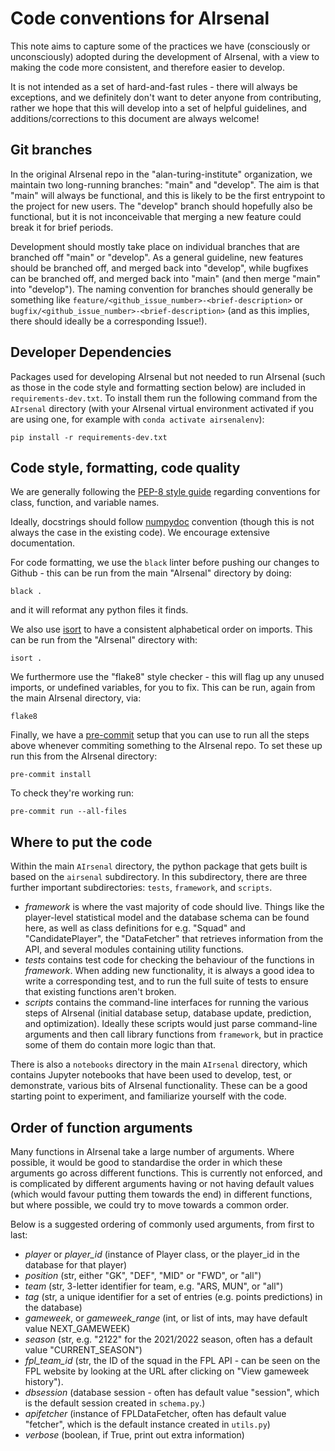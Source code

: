 # Code conventions for AIrsenal

This note aims to capture some of the practices we have (consciously or
unconsciously) adopted during the development of AIrsenal, with a view
to making the code more consistent, and therefore easier to develop.

It is not intended as a set of hard-and-fast rules - there will always be
exceptions, and we definitely don't want to deter anyone from contributing,
rather we hope that this will develop into a set of helpful guidelines, and
additions/corrections to this document are always welcome!

## Git branches

In the original AIrsenal repo in the "alan-turing-institute" organization, we
maintain two long-running branches: "main" and "develop".
The aim is that "main" will always be functional, and this is likely to be the
first entrypoint to the project for new users.
The "develop" branch should hopefully also be functional, but it is not inconceivable that merging a new feature could break it for brief periods.

Development should mostly take place on individual branches that are branched off "main" or "develop".   As a general guideline, new features should be branched off, and merged back into "develop", while bugfixes can be branched off, and merged back into "main" (and then merge "main" into "develop").
The naming convention for branches should generally be something like
`feature/<github_issue_number>-<brief-description>` or `bugfix/<github_issue_number>-<brief-description>` (and as this implies, there should ideally be a corresponding Issue!).

## Developer Dependencies

Packages used for developing AIrsenal but not needed to run AIrsenal (such as those in the code style and formatting section below) are included in
`requirements-dev.txt`. To install them run the following command from the `AIrsenal` directory (with your AIrsenal virtual environment activated if you are using one, for example with `conda activate airsenalenv`):
```
pip install -r requirements-dev.txt
```

## Code style, formatting, code quality

We are generally following the [PEP-8 style guide][link_pep8] regarding conventions for class, function, and variable names.

Ideally, docstrings should follow [numpydoc][link_numpydoc] convention (though this is not always the case in the existing code).
We encourage extensive documentation.

For code formatting, we use the `black` linter before pushing our changes to Github - this can be run from the main "AIrsenal" directory by doing:
```
black .
```
and it will reformat any python files it finds.

We also use [isort](https://pycqa.github.io/isort/index.html) to have a consistent alphabetical order on imports. This can be run from the "AIrsenal" directory with:
```
isort .
```

We furthermore use the "flake8" style checker - this will flag up any unused imports, or undefined variables, for you to fix.  This can be run, again from the main AIrsenal directory, via:
```
flake8
```

Finally, we have a [pre-commit](https://pre-commit.com/) setup that you can use to run all the steps above whenever commiting something to the AIrsenal repo. To set these up run this from the AIrsenal directory:
```
pre-commit install
```
To check they're working run:
```
pre-commit run --all-files
```

## Where to put the code

Within the main `AIrsenal` directory, the python package that gets built is based on the `airsenal` subdirectory.   In this subdirectory, there are three further important subdirectories: `tests`, `framework`, and `scripts`.
* *framework* is where the vast majority of code should live.  Things like the player-level statistical model and the database schema can be found here, as well as class definitions for e.g. "Squad" and "CandidatePlayer", the "DataFetcher" that retrieves information from the API, and several modules containing utility functions.
* *tests* contains test code for checking the behaviour of the functions in *framework*.  When adding new functionality, it is always a good idea to write a corresponding test, and to run the full suite of tests to ensure that existing functions aren't broken.
* *scripts* contains the command-line interfaces for running the various steps of AIrsenal (initial database setup, database update, prediction, and optimization).  Ideally these scripts would just parse command-line arguments and then call library functions from `framework`, but in practice some of them do contain more logic than that.

There is also a `notebooks` directory in the main `AIrsenal` directory, which contains Jupyter notebooks that have been used to develop, test, or demonstrate, various bits of AIrsenal functionality.   These can be a good starting point to experiment, and familiarize yourself with the code.


## Order of function arguments

Many functions in AIrsenal take a large number of arguments.  Where possible, it
would be good to standardise the order in which these arguments go across different functions.  This is currently not enforced, and is complicated by different arguments having or not having default values (which would favour putting them towards the end) in different functions, but where possible, we could try to move towards a common order.

Below is a suggested ordering of commonly used arguments, from first to last:
* *player* or *player_id* (instance of Player class, or the player_id in the database for that player)
* *position* (str, either "GK", "DEF", "MID" or "FWD", or "all")
* *team* (str, 3-letter identifier for team, e.g. "ARS, MUN", or "all")
* *tag* (str, a unique identifier for a set of entries (e.g. points predictions) in the database)
* *gameweek*, or *gameweek_range* (int, or list of ints, may have default value NEXT_GAMEWEEK)
* *season* (str, e.g. "2122" for the 2021/2022 season, often has a default value "CURRENT_SEASON")
* *fpl_team_id* (str, the ID of the squad in the FPL API - can be seen on the FPL website by looking at the URL after clicking on "View gameweek history").
* *dbsession* (database session - often has default value "session", which is the default session created in `schema.py`.)
* *apifetcher* (instance of FPLDataFetcher, often has default value "fetcher", which is the default instance created in `utils.py`)
* *verbose* (boolean, if True, print out extra information)

[link_numpydoc]: https://numpydoc.readthedocs.io/en/latest/format.html
[link_pep8]: https://www.python.org/dev/peps/pep-0008/